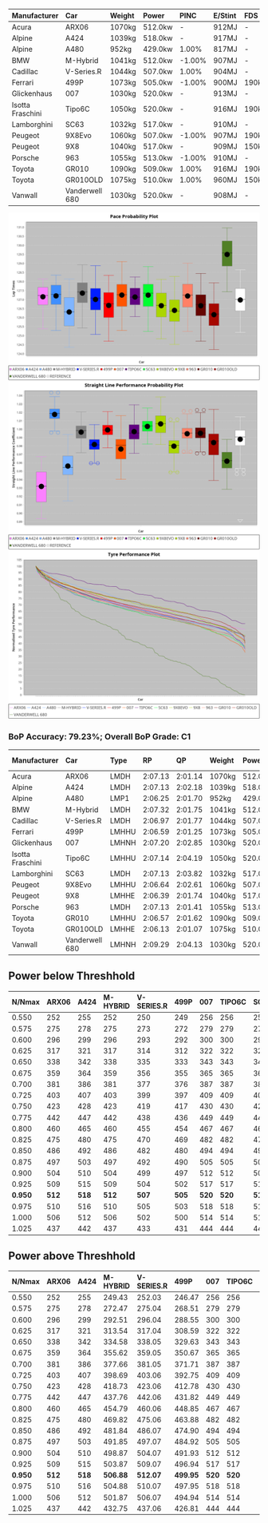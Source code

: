 | Manufacturer     | Car            | Weight | Power   | PINC    | E/Stint | FDS     |
|:-|:-|:-|:-|:-|:-|:-|
| Acura            | ARX06          | 1070kg | 512.0kw |    -    | 912MJ   |    -    |
| Alpine           | A424           | 1039kg | 518.0kw |    -    | 917MJ   |    -    |
| Alpine           | A480           | 952kg  | 429.0kw | 1.00%   | 817MJ   |    -    |
| BMW              | M-Hybrid       | 1041kg | 512.0kw | -1.00%  | 907MJ   |    -    |
| Cadillac         | V-Series.R     | 1044kg | 507.0kw | 1.00%   | 904MJ   |    -    |
| Ferrari          | 499P           | 1073kg | 505.0kw | -1.00%  | 900MJ   | 190kph  |
| Glickenhaus      | 007            | 1030kg | 520.0kw |    -    | 913MJ   |    -    |
| Isotta Fraschini | Tipo6C         | 1050kg | 520.0kw |    -    | 916MJ   | 190kph  |
| Lamborghini      | SC63           | 1032kg | 517.0kw |    -    | 910MJ   |    -    |
| Peugeot          | 9X8Evo         | 1060kg | 507.0kw | -1.00%  | 907MJ   | 190kph  |
| Peugeot          | 9X8            | 1040kg | 517.0kw |    -    | 909MJ   | 150kph  |
| Porsche          | 963            | 1055kg | 513.0kw | -1.00%  | 910MJ   |    -    |
| Toyota           | GR010          | 1090kg | 509.0kw | 1.00%   | 916MJ   | 190kph  |
| Toyota           | GR010OLD       | 1075kg | 510.0kw | 1.00%   | 960MJ   | 150kph  |
| Vanwall          | Vanderwell 680 | 1030kg | 520.0kw |    -    | 908MJ   |    -    |

![PACECHART](./IMG/ACOMETHOD.png)
![STRAIGHTLINEPERFORMANCECHART](./IMG/ACOMETHOD_sp.png)
![TYREPERFORMANCECHART](./IMG/ACOMETHOD_tw.png)

### BoP Accuracy: 79.23%; Overall BoP Grade: C1
| Manufacturer     | Car            | Type  | RP      | QP      | Weight | Power¹  | Threshhold | PINC    | Power²   | E/Stint | AVG Vmax  | FDS     | RDLC | L/Stint | BOP-Grade | Model Accuracy | Model Points | Match%  | SimDiff |
|:-|:-|:-|:-|:-|:-|:-|:-|:-|:-|:-|:-|:-|:-|:-|:-|:-|:-|:-|:-|
| Acura            | ARX06          | LMDH  | 2:07.13 | 2:01.14 | 1070kg | 512.0kw | 210.0kph   |    -    | 512.00kw |  912MJ  | 297.36kph |    -    | 1.00 | 25      | +D1       | 100.00%        | 995          | 69.27%  | #       |
| Alpine           | A424           | LMDH  | 2:07.13 | 2:02.18 | 1039kg | 518.0kw | 210.0kph   |    -    | 518.00kw |  917MJ  | 313.02kph |    -    | 1.01 | 25      | +A2       | 100.00%        | 635          | 93.89%  | #       |
| Alpine           | A480           | LMP1  | 2:06.25 | 2:01.70 |  952kg | 429.0kw | 210.0kph   | 1.00%   | 433.30kw |  817MJ  | 300.02kph |    -    | 0.97 | 23      | -C2       | 98.32%         | 818          | 73.74%  | ±2.75s  |
| BMW              | M-Hybrid       | LMDH  | 2:07.32 | 2:01.75 | 1041kg | 512.0kw | 210.0kph   | -1.00%  | 506.90kw |  907MJ  | 308.60kph |    -    | 1.01 | 25      | ~A1       | 100.00%        | 1696         | 100.00% | #       |
| Cadillac         | V-Series.R     | LMDH  | 2:06.97 | 2:01.77 | 1044kg | 507.0kw | 210.0kph   | 1.00%   | 512.10kw |  904MJ  | 305.97kph |    -    | 1.01 | 25      | +A2       | 98.34%         | 1841         | 91.45%  | #       |
| Ferrari          | 499P           | LMHHU | 2:06.59 | 2:01.25 | 1073kg | 505.0kw | 210.0kph   | -1.00%  | 500.00kw |  900MJ  | 306.53kph | 190kph  | 1.02 | 25      | -B2       | 100.00%        | 1773         | 84.84%  | #       |
| Glickenhaus      | 007            | LMHNH | 2:07.20 | 2:02.85 | 1030kg | 520.0kw | 210.0kph   |    -    | 520.00kw |  913MJ  | 307.33kph |    -    | 0.96 | 25      | ~A1       | 98.48%         | 1488         | 100.00% | #       |
| Isotta Fraschini | Tipo6C         | LMHHU | 2:07.14 | 2:04.19 | 1050kg | 520.0kw | 210.0kph   |    -    | 520.00kw |  916MJ  | 309.59kph | 190kph  | 1.05 | 25      | +Ω1       | 100.00%        | 66           | 46.56%  | #       |
| Lamborghini      | SC63           | LMDH  | 2:07.13 | 2:03.82 | 1032kg | 517.0kw | 210.0kph   |    -    | 517.00kw |  910MJ  | 311.15kph |    -    | 1.05 | 25      | ~A1       | 100.00%        | 504          | 100.00% | #       |
| Peugeot          | 9X8Evo         | LMHHU | 2:06.64 | 2:02.61 | 1060kg | 507.0kw | 210.0kph   | -1.00%  | 501.90kw |  907MJ  | 308.58kph | 190kph  | 0.99 | 25      | +C1       | 100.00%        | 249          | 76.30%  | #       |
| Peugeot          | 9X8            | LMHHE | 2:06.39 | 2:01.74 | 1040kg | 517.0kw | 210.0kph   |    -    | 517.00kw |  909MJ  | 306.65kph | 150kph  | 1.02 | 25      | -C1       | 100.00%        | 1199         | 79.11%  | #       |
| Porsche          | 963            | LMDH  | 2:07.13 | 2:01.41 | 1055kg | 513.0kw | 210.0kph   | -1.00%  | 507.90kw |  910MJ  | 307.64kph |    -    | 1.00 | 25      | ~A1       | 99.96%         | 4880         | 100.00% | #       |
| Toyota           | GR010          | LMHHU | 2:06.57 | 2:01.62 | 1090kg | 509.0kw | 210.0kph   | 1.00%   | 514.10kw |  916MJ  | 306.11kph | 190kph  | 1.00 | 25      | -B1       | 99.96%         | 2429         | 86.70%  | #       |
| Toyota           | GR010OLD       | LMHHE | 2:06.13 | 2:01.07 | 1075kg | 510.0kw | 210.0kph   | 1.00%   | 515.10kw |  960MJ  | 305.47kph | 150kph  | 1.01 | 25      | -D1       | 100.00%        | 1183         | 66.24%  | ±1.75s  |
| Vanwall          | Vanderwell 680 | LMHNH | 2:09.29 | 2:04.13 | 1030kg | 520.0kw | 210.0kph   |    -    | 520.00kw |  908MJ  | 305.05kph |    -    | 1.01 | 25      | +Ω1       | 98.84%         | 170          | 20.32%  | #       |

## Power below Threshhold
| N/Nmax    | ARX06   | A424    | M-HYBRID | V-SERIES.R | 499P    | 007     | TIPO6C  | SC63    | 9X8EVO  | 9X8     | 963     | GR010   | GR010OLD | VANDERWELL 680 | ​     | RPM      | A480       |
|:-|:-|:-|:-|:-|:-|:-|:-|:-|:-|:-|:-|:-|:-|:-|:-|:-|:-|
|  0.550    |  252    |  255    |  252     |  250       |  249    |  256    |  256    |  255    |  250    |  255    |  253    |  251    |  251     |  256           |  ​    |   --     |  0.00      |
|  0.575    |  275    |  278    |  275     |  273       |  272    |  279    |  279    |  278    |  273    |  278    |  276    |  274    |  274     |  279           |  ​    |   --     |  0.00      |
|  0.600    |  296    |  299    |  296     |  293       |  292    |  300    |  300    |  298    |  293    |  298    |  296    |  294    |  295     |  300           |  ​    |   --     |  0.00      |
|  0.625    |  317    |  321    |  317     |  314       |  312    |  322    |  322    |  320    |  314    |  320    |  317    |  315    |  316     |  322           |  ​    |   --     |  0.00      |
|  0.650    |  338    |  342    |  338     |  335       |  333    |  343    |  343    |  341    |  335    |  341    |  338    |  336    |  337     |  343           |  ​    |   --     |  0.00      |
|  0.675    |  359    |  364    |  359     |  356       |  355    |  365    |  365    |  363    |  356    |  363    |  360    |  357    |  358     |  365           |  ​    |   --     |  0.00      |
|  0.700    |  381    |  386    |  381     |  377       |  376    |  387    |  387    |  385    |  377    |  385    |  382    |  379    |  380     |  387           |  ​    |   --     |  0.00      |
|  0.725    |  403    |  407    |  403     |  399       |  397    |  409    |  409    |  407    |  399    |  407    |  403    |  400    |  401     |  409           |  ​    |   --     |  0.00      |
|  0.750    |  423    |  428    |  423     |  419       |  417    |  430    |  430    |  427    |  419    |  427    |  424    |  421    |  422     |  430           |  ​    |   --     |  0.00      |
|  0.775    |  442    |  447    |  442     |  438       |  436    |  449    |  449    |  446    |  438    |  446    |  443    |  440    |  441     |  449           |  ​    |  5000    |  253.38    |
|  0.800    |  460    |  465    |  460     |  455       |  454    |  467    |  467    |  464    |  455    |  464    |  461    |  457    |  458     |  467           |  ​    |  5500    |  299.45    |
|  0.825    |  475    |  480    |  475     |  470       |  469    |  482    |  482    |  479    |  470    |  479    |  476    |  472    |  473     |  482           |  ​    |  6000    |  334.51    |
|  0.850    |  486    |  492    |  486     |  482       |  480    |  494    |  494    |  491    |  482    |  491    |  487    |  484    |  485     |  494           |  ​    |  6500    |  377.57    |
|  0.875    |  497    |  503    |  497     |  492       |  490    |  505    |  505    |  502    |  492    |  502    |  498    |  494    |  495     |  505           |  ​    |  7000    |  421.64    |
|  0.900    |  504    |  510    |  504     |  499       |  497    |  512    |  512    |  509    |  499    |  509    |  505    |  501    |  502     |  512           |  ​    |  7500    |  431.65    |
|  0.925    |  509    |  515    |  509     |  504       |  502    |  517    |  517    |  514    |  504    |  514    |  510    |  506    |  507     |  517           |  ​    |  8000    |  428.65    |
| **0.950** | **512** | **518** | **512**  | **507**    | **505** | **520** | **520** | **517** | **507** | **517** | **513** | **509** | **510**  | **520**        | **​** | **8500** | **431.65** |
|  0.975    |  510    |  516    |  510     |  505       |  503    |  518    |  518    |  515    |  505    |  515    |  511    |  507    |  508     |  518           |  ​    |  9000    |  215.33    |
|  1.000    |  506    |  512    |  506     |  502       |  500    |  514    |  514    |  511    |  502    |  511    |  507    |  504    |  505     |  514           |  ​    |   --     |  0.00      |
|  1.025    |  437    |  442    |  437     |  433       |  431    |  444    |  444    |  441    |  433    |  441    |  438    |  435    |  436     |  444           |  ​    |   --     |  0.00      |

## Power above Threshhold
| N/Nmax    | ARX06   | A424    | M-HYBRID   | V-SERIES.R | 499P       | 007     | TIPO6C  | SC63    | 9X8EVO     | 9X8     | 963        | GR010      | GR010OLD   | VANDERWELL 680 | ​     | RPM      | A480       |
|:-|:-|:-|:-|:-|:-|:-|:-|:-|:-|:-|:-|:-|:-|:-|:-|:-|:-|
|  0.550    |  252    |  255    |  249.43    |  252.03    |  246.47    |  256    |  256    |  255    |  247.46    |  255    |  250.43    |  253.04    |  254.05    |  256           |  ​    |   --     |  0.00      |
|  0.575    |  275    |  278    |  272.47    |  275.04    |  268.51    |  279    |  279    |  278    |  270.50    |  278    |  273.47    |  276.05    |  277.05    |  279           |  ​    |   --     |  0.00      |
|  0.600    |  296    |  299    |  292.51    |  296.04    |  288.55    |  300    |  300    |  298    |  290.54    |  298    |  293.50    |  297.05    |  297.06    |  300           |  ​    |   --     |  0.00      |
|  0.625    |  317    |  321    |  313.54    |  317.04    |  308.59    |  322    |  322    |  320    |  310.58    |  320    |  314.54    |  318.06    |  319.06    |  322           |  ​    |   --     |  0.00      |
|  0.650    |  338    |  342    |  334.58    |  338.05    |  329.63    |  343    |  343    |  341    |  331.61    |  341    |  335.57    |  339.06    |  340.07    |  343           |  ​    |   --     |  0.00      |
|  0.675    |  359    |  364    |  355.62    |  359.05    |  350.67    |  365    |  365    |  363    |  352.65    |  363    |  356.61    |  361.06    |  362.07    |  365           |  ​    |   --     |  0.00      |
|  0.700    |  381    |  386    |  377.66    |  381.05    |  371.71    |  387    |  387    |  385    |  373.69    |  385    |  377.65    |  383.07    |  383.07    |  387           |  ​    |   --     |  0.00      |
|  0.725    |  403    |  407    |  398.69    |  403.06    |  392.75    |  409    |  409    |  407    |  394.73    |  407    |  399.68    |  404.07    |  405.08    |  409           |  ​    |   --     |  0.00      |
|  0.750    |  423    |  428    |  418.73    |  423.06    |  412.78    |  430    |  430    |  427    |  414.77    |  427    |  419.72    |  425.07    |  426.08    |  430           |  ​    |   --     |  0.00      |
|  0.775    |  442    |  447    |  437.76    |  442.06    |  431.82    |  449    |  449    |  446    |  433.80    |  446    |  438.75    |  444.08    |  445.09    |  449           |  ​    |  5000    |  253.38    |
|  0.800    |  460    |  465    |  454.79    |  460.06    |  448.85    |  467    |  467    |  464    |  450.84    |  464    |  455.78    |  462.08    |  463.09    |  467           |  ​    |  5500    |  299.45    |
|  0.825    |  475    |  480    |  469.82    |  475.06    |  463.88    |  482    |  482    |  479    |  465.86    |  479    |  470.81    |  477.08    |  478.09    |  482           |  ​    |  6000    |  334.51    |
|  0.850    |  486    |  492    |  481.84    |  486.07    |  474.90    |  494    |  494    |  491    |  476.88    |  491    |  482.83    |  488.09    |  489.09    |  494           |  ​    |  6500    |  377.57    |
|  0.875    |  497    |  503    |  491.85    |  497.07    |  484.92    |  505    |  505    |  502    |  486.90    |  502    |  492.84    |  499.09    |  500.10    |  505           |  ​    |  7000    |  421.64    |
|  0.900    |  504    |  510    |  498.87    |  504.07    |  491.93    |  512    |  512    |  509    |  493.92    |  509    |  499.86    |  506.09    |  507.10    |  512           |  ​    |  7500    |  431.65    |
|  0.925    |  509    |  515    |  503.87    |  509.07    |  496.94    |  517    |  517    |  514    |  498.92    |  514    |  504.86    |  511.09    |  512.10    |  517           |  ​    |  8000    |  428.65    |
| **0.950** | **512** | **518** | **506.88** | **512.07** | **499.95** | **520** | **520** | **517** | **501.93** | **517** | **507.87** | **514.09** | **515.10** | **520**        | **​** | **8500** | **431.65** |
|  0.975    |  510    |  516    |  504.88    |  510.07    |  497.95    |  518    |  518    |  515    |  499.93    |  515    |  505.87    |  512.09    |  513.10    |  518           |  ​    |  9000    |  215.33    |
|  1.000    |  506    |  512    |  501.87    |  506.07    |  494.94    |  514    |  514    |  511    |  496.92    |  511    |  502.86    |  508.09    |  509.10    |  514           |  ​    |   --     |  0.00      |
|  1.025    |  437    |  442    |  432.75    |  437.06    |  426.81    |  444    |  444    |  441    |  428.79    |  441    |  433.74    |  439.08    |  440.09    |  444           |  ​    |   --     |  0.00      |
